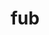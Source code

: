 ---
category: 3-letters
denotation: null
name: fub
reference_link: https://www.etymonline.com/word/fub
root_language: null
root_name: null
title: fub
type: free
word_sums:
- respelling: fub
  sum: 'Fub + '
---